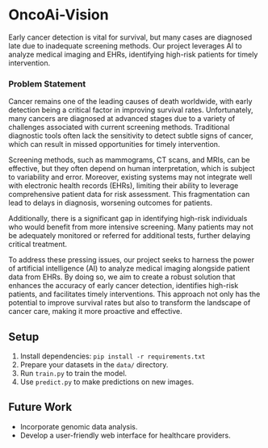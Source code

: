 # OncoAi-Vision
Early cancer detection is vital for survival, but many cases are diagnosed late due to inadequate screening methods. Our project leverages AI to analyze medical imaging and EHRs, identifying high-risk patients for timely intervention.

### Problem Statement

Cancer remains one of the leading causes of death worldwide, with early detection being a critical factor in improving survival rates. Unfortunately, many cancers are diagnosed at advanced stages due to a variety of challenges associated with current screening methods. Traditional diagnostic tools often lack the sensitivity to detect subtle signs of cancer, which can result in missed opportunities for timely intervention.

Screening methods, such as mammograms, CT scans, and MRIs, can be effective, but they often depend on human interpretation, which is subject to variability and error. Moreover, existing systems may not integrate well with electronic health records (EHRs), limiting their ability to leverage comprehensive patient data for risk assessment. This fragmentation can lead to delays in diagnosis, worsening outcomes for patients.

Additionally, there is a significant gap in identifying high-risk individuals who would benefit from more intensive screening. Many patients may not be adequately monitored or referred for additional tests, further delaying critical treatment. 

To address these pressing issues, our project seeks to harness the power of artificial intelligence (AI) to analyze medical imaging alongside patient data from EHRs. By doing so, we aim to create a robust solution that enhances the accuracy of early cancer detection, identifies high-risk patients, and facilitates timely interventions. This approach not only has the potential to improve survival rates but also to transform the landscape of cancer care, making it more proactive and effective.


## Setup
1. Install dependencies: `pip install -r requirements.txt`
2. Prepare your datasets in the `data/` directory.
3. Run `train.py` to train the model.
4. Use `predict.py` to make predictions on new images.

## Future Work
- Incorporate genomic data analysis.
- Develop a user-friendly web interface for healthcare providers.
